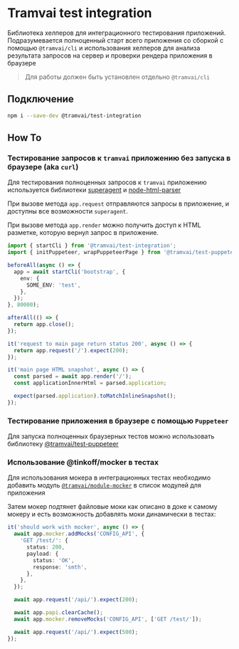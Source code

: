 # Tramvai test integration

Библиотека хелперов для интеграционного тестирования приложений. Подразумевается полноценный старт всего приложения со сборкой с помощью `@tramvai/cli` и использования хелперов для анализа результата запросов на сервер и проверки рендера приложения в браузере

> Для работы должен быть установлен отдельно `@tramvai/cli`

## Подключение

```bash
npm i --save-dev @tramvai/test-integration
```

## How To

### Тестирование запросов к `tramvai` приложению без запуска в браузере (aka `curl`)

Для тестирования полноценных запросов к `tramvai` приложению используется библиотеки [superagent](https://github.com/visionmedia/superagent) и [node-html-parser](https://github.com/taoqf/node-html-parser)

При вызове метода `app.request` отправляются запросы в приложение, и доступны все возможности `superagent`.

При вызове метода `app.render` можно получить доступ к HTML разметке, которую вернул запрос в приложение.

```ts
import { startCli } from '@tramvai/test-integration';
import { initPuppeteer, wrapPuppeteerPage } from '@tramvai/test-puppeteer';

beforeAll(async () => {
  app = await startCli('bootstrap', {
    env: {
      SOME_ENV: 'test',
    },
  });
}, 80000);

afterAll(() => {
  return app.close();
});

it('request to main page return status 200', async () => {
  return app.request('/').expect(200);
});

it('main page HTML snapshot', async () => {
  const parsed = await app.render('/');
  const applicationInnerHtml = parsed.application;

  expect(parsed.application).toMatchInlineSnapshot();
});
```

### Тестирование приложения в браузере с помощью `Puppeteer`

Для запуска полноценных браузерных тестов можно использовать библиотеку [@tramvai/test-puppeteer](references/test/test-puppeteer.md)

### Использование @tinkoff/mocker в тестах

Для использования мокера в интеграционных тестах необходимо добавить модуль [`@tramvai/module-mocker`](references/modules/mocker.md) в список модулей для приложения

Затем мокер подтянет файловые моки как описано в доке к самому мокеру и есть возможность добавлять моки динамически в тестах:

```ts
it('should work with mocker', async () => {
  await app.mocker.addMocks('CONFIG_API', {
    'GET /test/': {
      status: 200,
      payload: {
        status: 'OK',
        response: 'smth',
      },
    },
  });

  await app.request('/api/').expect(200);

  await app.papi.clearCache();
  await app.mocker.removeMocks('CONFIG_API', ['GET /test/']);

  await app.request('/api/').expect(500);
});
```
